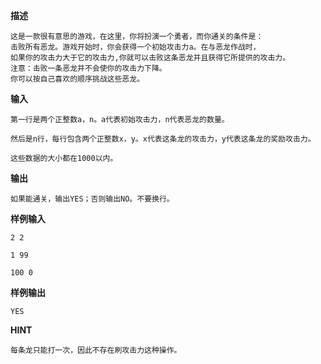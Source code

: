 **描述**

    这是一款很有意思的游戏，在这里，你将扮演一个勇者，而你通关的条件是：
    击败所有恶龙。游戏开始时，你会获得一个初始攻击力a。在与恶龙作战时，
    如果你的攻击力大于它的攻击力,你就可以击败这条恶龙并且获得它所提供的攻击力。
    注意：击败一条恶龙并不会使你的攻击力下降。
    你可以按自己喜欢的顺序挑战这些恶龙。

**输入**

    第一行是两个正整数a，n。a代表初始攻击力，n代表恶龙的数量。

    然后是n行，每行包含两个正整数x，y。x代表这条龙的攻击力，y代表这条龙的奖励攻击力。

    这些数据的大小都在1000以内。

**输出**

    如果能通关，输出YES；否则输出NO。不要换行。

**样例输入** 

    2 2

    1 99

    100 0

**样例输出**

    YES

**HINT**

    每条龙只能打一次，因此不存在刷攻击力这种操作。
